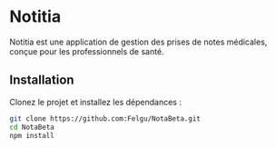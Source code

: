 # Notitia

Notitia est une application de gestion des prises de notes médicales, conçue pour les professionnels de santé.

## Installation

Clonez le projet et installez les dépendances :

```bash
git clone https://github.com:Felgu/NotaBeta.git
cd NotaBeta
npm install
```
